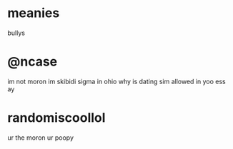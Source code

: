 # meanies
bullys

# @ncase 
im not moron im skibidi sigma in ohio why is dating sim allowed in yoo ess ay

# randomiscoollol
ur the moron ur poopy

